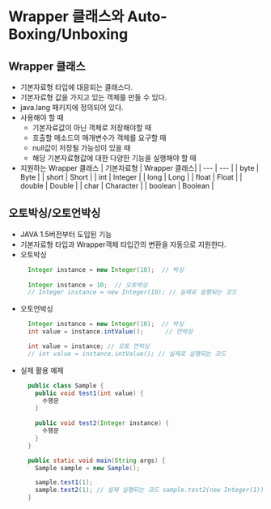 # Wrapper 클래스와 Auto-Boxing/Unboxing

## Wrapper 클래스
- 기본자료형 타입에 대응되는 클래스다.
- 기본자료형 값을 가지고 있는 객체를 만들 수 있다.
- java.lang 패키지에 정의되어 있다.
- 사용해야 할 때
  + 기본자료값이 아닌 객체로 저장해야할 때
  + 호출할 메소드의 매개변수가 객체를 요구할 때
  + null값이 저장될 가능성이 있을 때
  + 해당 기본자료형값에 대한 다양한 기능을 실행해야 할 때
- 지원하는 Wrapper 클래스
  | 기본자료형 | Wrapper 클래스|
  | --- | --- |
  | byte | Byte |
  | short | Short |
  | int | Integer |
  | long | Long |
  | float | Float |
  | double | Double |
  | char | Character |
  | boolean | Boolean |
  
## 오토박싱/오토언박싱
- JAVA 1.5버전부터 도입된 기능
- 기본자료형 타입과 Wrapper객체 타입간의 변환을 자동으로 지원한다.
- 오토박싱
  ```java
    Integer instance = new Integer(10);  // 박싱
    
    Integer instance = 10;  // 오토박싱 
    // Integer instance = new Integer(10); // 실제로 실행되는 코드
   ```
- 오토언박싱
  ```java
    Integer instance = new Integer(10);  // 박싱
    int value = instance.intValue();      // 언박싱

    int value = instance; // 오토 언박싱
    // int value = instance.intValue(); // 실제로 실행되는 코드
  ```
 - 실제 활용 예제
   ```java
     public class Sample {
       public void test1(int value) {
         수행문
       }
       
       public void test2(Integer instance) {
         수행문
       }
     }
   ```
   ```java
     public static void main(String args) {
       Sample sample = new Sample();

       sample.test1(1);
       sample.test2(1); // 실제 실행되는 코드 sample.test2(new Integer(1));
     }
   ```
